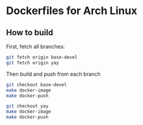 # Dockerfiles for Arch Linux

## How to build

First, fetch all branches:

```bash
git fetch origin base-devel
git fetch origin yay
```

Then build and push from each branch

```bash
git checkout base-devel
make docker-image
make docker-push

git checkout yay
make docker-image
make docker-push
```